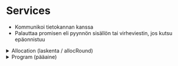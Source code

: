 # Services
- Kommunikoi tietokannan kanssa
- Palauttaa promisen eli pyynnön sisällön tai virheviestin, jos kutsu epäonnistuu

<details>
<summary>Allocation (laskenta / allocRound)</summary>

| Hae kaikki laskennat |   |
|---|---|
Metodi      | getAll
Parametrit  | -
Palauttaa   | Kaikki laskennat
Sisältö     | id, name, isSeasonAlloc, description, lastModified

| Hae Yksittäinen laskenta |   |
|---|---|
Metodi      | getById
Parametrit  | allocRound.id
Palauttaa   | Yksittäisen laskennan
Sisältö     | id, name

| Hae kaikki opetukset |   |
|---|---|
Metodi      | getAllSubjectsById
Parametrit  | allocRound.id
Palauttaa   | Kaikki laskennan sisältämät opinnot
Sisältö     | subject.id, subject.name, allocSubject.isAllocated, allocSubject.cantAllocate, allocSubject.priority, allocatedHours, requiredHours

| Hae opinnot tilan mukaan |   |
|---|---|
Metodi      | getSubjectsByAllocRoundAndSpaceId
Parametrit  | allocRound.id, space.id
Palauttaa   | Kaikki laskennassa tilaan sijoitetut opetukset
Sisältö     | subject.id, subject.name, allocatedHours, requiredHours

| Hae kaikki opetuksia sisältävät tilat |   |
|---|---|
Metodi      | getRoomsByAllocId
Parametrit  | allocRound.id
Palauttaa   | Kaikki huoneet laskennassa
Sisältö     | id, name, allocatedHours, requiredHours

| Hae kaikki huoneet pääaineen mukaan |   |
|---|---|
Metodi      | getAllocatedRoomsByProgram
Parametrit  | program.id, allocRound.id
Palauttaa   | Kaikki huoneet laskennassa, pääaineen mukaan
Sisältö     | space.id, space.name, allocatedHours

| Hae kaikki opetukset pääaineen mukaan |   |
|---|---|
Metodi      | getSubjectsByProgram
Parametrit  | allocRound.id, program.id
Palauttaa   | Kaikki opetukset laskennassa, pääaineen mukaan
Sisältö     | subject.id, subject.name, allocatedHours, requiredHours

| Aloita allokointi |  |
|---|---|
Metodi      | startAllocation
Parametrit  | allocRound (id)
Palauttaa   | - 
Sisältö     | KESKEN!


| Resetoi allokointi |  |
|---|---|
Metodi      | resetAllocation
Parametrit  | allocRound (id)
Palauttaa   | - 
Sisältö     | Resetoi allocSubject, AllocSpace ja AllocSubjectSuitableSpace taulut

</details>

<details>
<summary>Program (pääaine)</summary>


| Hae kaikki pääaineet |   |
|---|---|
Metodi      | getAll
Parametrit  | -
Palauttaa   | Kaikki Pääaineet
Sisältö     | id, name

| Hae yksittäinen pääaine |   |
|---|---|
Metodi      | getById
Parametrit  | -
Palauttaa   | Yksittäisen pääaineen
Sisältö     | id, name

</details>